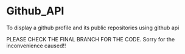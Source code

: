 # Github_API
To display a github profile and its public repositories using github api

PLEASE CHECK THE FINAL BRANCH FOR THE CODE.
Sorry for the inconvenience caused!!
